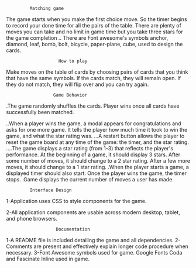              Matching game

The game starts when you make the first choice move.
 So the timer begins to record your done time for all the pairs of the table.
 There are plenty of moves you can take and no limit in game time
 but you take three stars for the game completion ..
There are Font awesome's symbols anchor, diamond, leaf, bomb, bolt, bicycle, paper-plane, cube, used to design the cards.


                        How to play

Make moves on the table of cards by choosing pairs of cards 
that you think that have the same symbols. 
If the cards match, they will remain open.
 If they do not match, they will flip over and you can try again.

                      Game Behavior

.The game randomly shuffles the cards. Player wins once all cards have successfully been matched.

..When a player wins the game, a modal appears for congratulations and asks for one more game.
 It tells the player how much time it took to win the game, and what the star rating was.
...A restart button allows the player to reset the game board at any time of the game:
 the timer, and the star rating.
....The game displays a star rating (from 1-3) that reflects the player's performance. 
At the beginning of a game, it should display 3 stars.
 After some number of moves, it should change to a 2 star rating. 
After a few more moves, it should change to a 1 star rating.
.When the player starts a game, a displayed timer should also start. Once the player wins the game, the timer stops.
.Game displays the current number of moves a user has made.

             Interface Design

1-Application uses CSS to style components for the game.

2-All application components are usable across modern desktop, tablet, and phone browsers.

                       Documentation
1-A README file is included detailing the game and all dependencies.
2-Comments are present and effectively explain longer code procedure when necessary.
3-Font Awesome symbols used for game. Google Fonts Coda and Fascinate Inline used in game.



